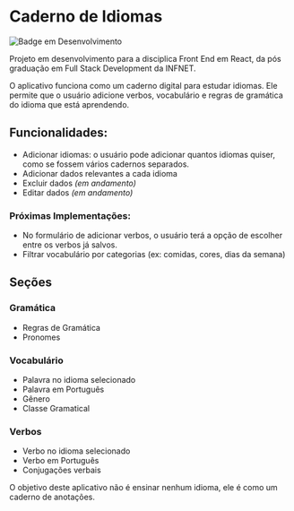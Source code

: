 # Caderno de Idiomas

![Badge em Desenvolvimento](http://img.shields.io/static/v1?label=STATUS&message=EM%20DESENVOLVIMENTO&color=GREEN&style=for-the-badge)

Projeto em desenvolvimento para a disciplica Front End em React, da pós graduação em Full Stack Development da INFNET.

O aplicativo funciona como um caderno digital para estudar idiomas. Ele permite que o usuário adicione verbos, vocabulário e regras de gramática do idioma que está aprendendo.

## Funcionalidades:
- Adicionar idiomas: o usuário pode adicionar quantos idiomas quiser, como se fossem vários cadernos separados.
- Adicionar dados relevantes a cada idioma
- Excluir dados *(em andamento)*
- Editar dados *(em andamento)*

### Próximas Implementações:
- No formulário de adicionar verbos, o usuário terá a opção de escolher entre os verbos já salvos.
- Filtrar vocabulário por categorias (ex: comidas, cores, dias da semana)

## Seções
### Gramática

- Regras de Gramática
- Pronomes

### Vocabulário

- Palavra no idioma selecionado
- Palavra em Português
- Gênero
- Classe Gramatical


### Verbos

- Verbo no idioma selecionado
- Verbo em Português
- Conjugações verbais

O objetivo deste aplicativo não é ensinar nenhum idioma, ele é como um caderno de anotações.

